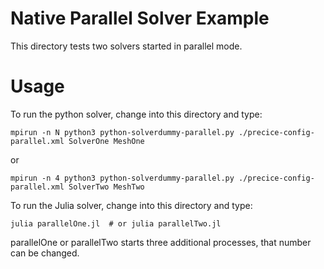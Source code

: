 # Native Parallel Solver Example

This directory tests two solvers started in parallel mode. 

# Usage

To run the python solver, change into this directory and type:

```
mpirun -n N python3 python-solverdummy-parallel.py ./precice-config-parallel.xml SolverOne MeshOne
```
or

```
mpirun -n 4 python3 python-solverdummy-parallel.py ./precice-config-parallel.xml SolverTwo MeshTwo
```


To run the Julia solver, change into this directory and type:

```
julia parallelOne.jl  # or julia parallelTwo.jl
```

parallelOne or parallelTwo starts three additional processes, that number can be changed.









